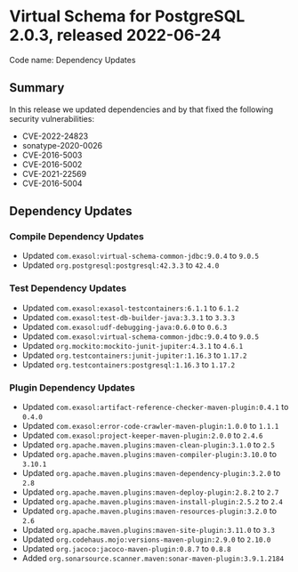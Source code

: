 # Virtual Schema for PostgreSQL 2.0.3, released 2022-06-24

Code name: Dependency Updates

## Summary

In this release we updated dependencies and by that fixed the following security vulnerabilities:

* CVE-2022-24823
* sonatype-2020-0026
* CVE-2016-5003
* CVE-2016-5002
* CVE-2021-22569
* CVE-2016-5004

## Dependency Updates

### Compile Dependency Updates

* Updated `com.exasol:virtual-schema-common-jdbc:9.0.4` to `9.0.5`
* Updated `org.postgresql:postgresql:42.3.3` to `42.4.0`

### Test Dependency Updates

* Updated `com.exasol:exasol-testcontainers:6.1.1` to `6.1.2`
* Updated `com.exasol:test-db-builder-java:3.3.1` to `3.3.3`
* Updated `com.exasol:udf-debugging-java:0.6.0` to `0.6.3`
* Updated `com.exasol:virtual-schema-common-jdbc:9.0.4` to `9.0.5`
* Updated `org.mockito:mockito-junit-jupiter:4.3.1` to `4.6.1`
* Updated `org.testcontainers:junit-jupiter:1.16.3` to `1.17.2`
* Updated `org.testcontainers:postgresql:1.16.3` to `1.17.2`

### Plugin Dependency Updates

* Updated `com.exasol:artifact-reference-checker-maven-plugin:0.4.1` to `0.4.0`
* Updated `com.exasol:error-code-crawler-maven-plugin:1.0.0` to `1.1.1`
* Updated `com.exasol:project-keeper-maven-plugin:2.0.0` to `2.4.6`
* Updated `org.apache.maven.plugins:maven-clean-plugin:3.1.0` to `2.5`
* Updated `org.apache.maven.plugins:maven-compiler-plugin:3.10.0` to `3.10.1`
* Updated `org.apache.maven.plugins:maven-dependency-plugin:3.2.0` to `2.8`
* Updated `org.apache.maven.plugins:maven-deploy-plugin:2.8.2` to `2.7`
* Updated `org.apache.maven.plugins:maven-install-plugin:2.5.2` to `2.4`
* Updated `org.apache.maven.plugins:maven-resources-plugin:3.2.0` to `2.6`
* Updated `org.apache.maven.plugins:maven-site-plugin:3.11.0` to `3.3`
* Updated `org.codehaus.mojo:versions-maven-plugin:2.9.0` to `2.10.0`
* Updated `org.jacoco:jacoco-maven-plugin:0.8.7` to `0.8.8`
* Added `org.sonarsource.scanner.maven:sonar-maven-plugin:3.9.1.2184`
